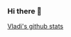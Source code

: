### Hi there 👋
[Vladi's github stats](https://github-readme-stats.vercel.app/api?username=Vladikolev0321&count_private=true&show_icons=true&theme=radical)
<!--
**Vladikolev0321/Vladikolev0321** is a ✨ _special_ ✨ repository because its `README.md` (this file) appears on your GitHub profile.
Here are some ideas to get you started:
- 🔭 I’m currently working on ...
- 🌱 I’m currently learning ...
- 👯 I’m looking to collaborate on ...
- 🤔 I’m looking for help with ...
- 💬 Ask me about ...
- 📫 How to reach me: ...
- 😄 Pronouns: ...
- ⚡ Fun fact: ...
-->


